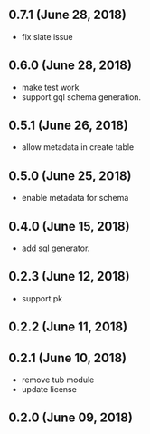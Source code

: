 ## 0.7.1 (June 28, 2018)
  - fix slate issue

## 0.6.0 (June 28, 2018)
  - make test work
  - support gql schema generation.

## 0.5.1 (June 26, 2018)
  - allow metadata in create table

## 0.5.0 (June 25, 2018)
  - enable metadata for schema

## 0.4.0 (June 15, 2018)
  - add sql generator.

## 0.2.3 (June 12, 2018)
  - support pk

## 0.2.2 (June 11, 2018)


## 0.2.1 (June 10, 2018)
  - remove tub module
  - update license

## 0.2.0 (June 09, 2018)


